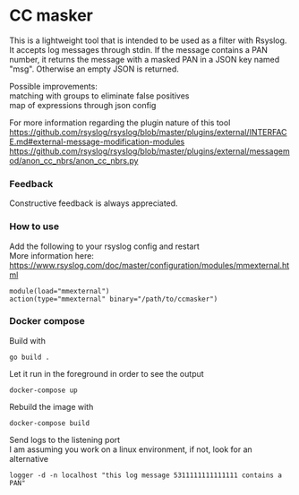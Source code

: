 # CC masker

This is a lightweight tool that is intended to be used as a filter with
Rsyslog. It accepts log messages through stdin.
If the message contains a PAN number, it returns the message with a
masked PAN in a JSON key named "msg".
Otherwise an empty JSON is returned.

Possible improvements:  
matching with groups to eliminate false positives  
map of expressions through json config

For more information regarding the plugin nature of this tool  
https://github.com/rsyslog/rsyslog/blob/master/plugins/external/INTERFACE.md#external-message-modification-modules  
https://github.com/rsyslog/rsyslog/blob/master/plugins/external/messagemod/anon_cc_nbrs/anon_cc_nbrs.py

### Feedback
Constructive feedback is always appreciated.

### How to use

Add the following to your rsyslog config and restart  
More information here: https://www.rsyslog.com/doc/master/configuration/modules/mmexternal.html
```
module(load="mmexternal")
action(type="mmexternal" binary="/path/to/ccmasker")
```

### Docker compose
Build with
```
go build .
```

Let it run in the foreground in order to see the output
```
docker-compose up
```

Rebuild the image with
```
docker-compose build
```

Send logs to the listening port  
I am assuming you work on a linux environment, if not, look for an alternative
```
logger -d -n localhost "this log message 5311111111111111 contains a PAN"
```
